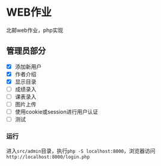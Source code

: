 # WEB作业
北邮web作业，php实现

## 管理员部分

- [x] 添加新用户
- [x] 作者介绍
- [x] 显示目录
- [ ] 成绩录入
- [ ] 课表录入
- [ ] 图片上传
- [ ] 使用cookie或session进行用户认证
- [ ] 测试

### 运行

进入`src/admin`目录，执行`php -S localhost:8000`，浏览器访问`http://localhost:8000/login.php`
